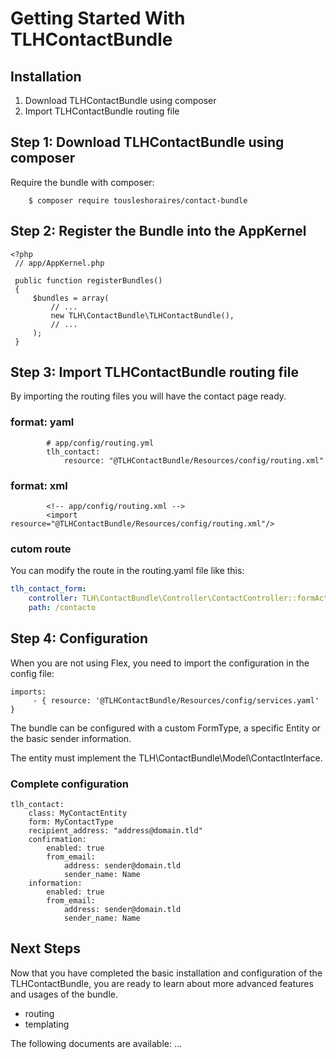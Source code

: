 Getting Started With TLHContactBundle
==================================

## Installation

1. Download TLHContactBundle using composer
2. Import TLHContactBundle routing file

## Step 1: Download TLHContactBundle using composer

Require the bundle with composer:
~~~~~~~~~~~~~~~~~~~~~~~~~~~~~~~~~~~~~~~~~~~~~
    $ composer require tousleshoraires/contact-bundle
~~~~~~~~~~~~~~~~~~~~~~~~~~~~~~~~~~~~~~~~~~~~~

## Step 2: Register the Bundle into the AppKernel
```
<?php
 // app/AppKernel.php
 
 public function registerBundles()
 {
     $bundles = array(
         // ...
         new TLH\ContactBundle\TLHContactBundle(),
         // ...
     );
 }
```

## Step 3: Import TLHContactBundle routing file

By importing the routing files you will have the contact page ready.

### format: yaml
~~~~~~~~~~~~~~~~~~~~~~~~~~~~~~~~~~~~~~~~~~~~~
        # app/config/routing.yml
        tlh_contact:
            resource: "@TLHContactBundle/Resources/config/routing.xml"
~~~~~~~~~~~~~~~~~~~~~~~~~~~~~~~~~~~~~~~~~~~~~

### format: xml
~~~~~~~~~~~~~~~~~~~~~~~~~~~~~~~~~~~~~~~~~~~~~
        <!-- app/config/routing.xml -->
        <import resource="@TLHContactBundle/Resources/config/routing.xml"/>
~~~~~~~~~~~~~~~~~~~~~~~~~~~~~~~~~~~~~~~~~~~~~

### cutom route

You can modify the route in the routing.yaml file like this:

```yaml
tlh_contact_form:
    controller: TLH\ContactBundle\Controller\ContactController::formAction
    path: /contacto
```

## Step 4: Configuration

When you are not using Flex, you need to import the configuration in the config file:

```
imports:
     - { resource: '@TLHContactBundle/Resources/config/services.yaml' }
```

The bundle can be configured with a custom FormType, a specific Entity or the basic sender information.

The entity must implement the TLH\ContactBundle\Model\ContactInterface.

### Complete configuration
~~~~~~~~~~~~~~~~~~~~~~~~~~~~~~~~~~~~~~~~~~~~~
tlh_contact:
    class: MyContactEntity
    form: MyContactType
    recipient_address: "address@domain.tld"
    confirmation: 
        enabled: true
        from_email:
            address: sender@domain.tld
            sender_name: Name
    information: 
        enabled: true
        from_email:
            address: sender@domain.tld
            sender_name: Name
~~~~~~~~~~~~~~~~~~~~~~~~~~~~~~~~~~~~~~~~~~~~~


## Next Steps

Now that you have completed the basic installation and configuration of the
TLHContactBundle, you are ready to learn about more advanced features and usages
of the bundle.
- routing
- templating

The following documents are available:
...
